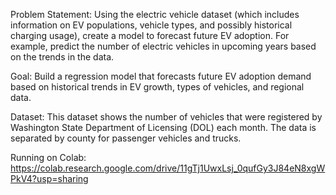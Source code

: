 Problem Statement: Using the electric vehicle dataset (which includes information on EV populations, vehicle types, and possibly historical charging usage), create a model to forecast future EV adoption. For example, predict the number of electric vehicles in upcoming years based on the trends in the data.

Goal: Build a regression model that forecasts future EV adoption demand based on historical trends in EV growth, types of vehicles, and regional data.

Dataset: This dataset shows the number of vehicles that were registered by Washington State Department of Licensing (DOL) each month. The data is separated by county for passenger vehicles and trucks.

Running on Colab:
https://colab.research.google.com/drive/11gTj1UwxLsj_0qufGy3J84eN8xgWPkV4?usp=sharing

